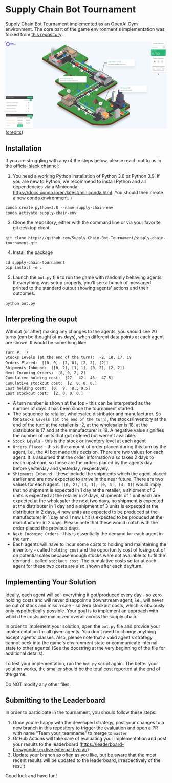# Supply Chain Bot Tournament

Supply Chain Bot Tournament implemented as an OpenAI Gym environment. The core part of the game environment's implementation was forked from [this repository](https://github.com/orlov-ai/beer-game-env). 

![Overview Image (credits: https://github.com/orlov-ai/beer-game-env/blob/master/docs/open_analytics_screen.png)](docs/open_analytics_screen.png)
([credits](https://github.com/orlov-ai/beer-game-env/blob/master/docs/open_analytics_screen.png))
## Installation

If you are struggling with any of the steps below, please reach out to us in the [official slack channel](https://pydataglobal.slack.com/archives/C02HQ7G0QAJ):

1. You need a working Python installation of Python 3.8 or Python 3.9. If you are new to Python, we recommend to install Python and all dependencies via a Miniconda: https://docs.conda.io/en/latest/miniconda.html. You should then create a new conda environment. )
  
  ```
  conda create python=3.8 --name supply-chain-env
  conda activate supply-chain-env
  ```

3. Clone the repository, either with the command line or via your favorite git desktop client.

  ```
  git clone https://github.com/Supply-Chain-Bot-Tournament/supply-chain-tournament.git
  ```

4. Install the package

  ```
  cd supply-chain-tournament
  pip install -e .
  ```

5. Launch the `bot.py` file to run the game with randomly behaving agents. If everything was setup properly, you'll see a bunch of messaged printed to the standard output showing agents' actions and their outcomes.

  ```
  python bot.py
  ``` 

## Interpreting the ouput
Without (or after) making any changes to the agents, you should see 20 turns (can be thought of as days), when different data points at each agent are shown. It would be something like:

```
Turn #:  7
Stocks Levels (at the end of the turn):  -2, 18, 17, 19
Orders Placed:  [[0, 0], [2, 0], [2, 2], [2]]
Shipments Inbound:  [[0, 2], [1, 1], [0, 2], [2, 2]]
Next Incoming Orders:  [8, 0, 2, 2]
Cumulative holding cost:  [27.  42.  46.  47.5]
Cumulative stockout cost:  [2. 0. 0. 0.]
Last holding cost:  [0.  9.  8.5 9.5]
Last stockout cost:  [2. 0. 0. 0.]
```

* A turn number is shown at the top - this can be interpreted as the number of days it has been since the tournament started.
* The sequence is: retailer, wholesaler, distributor and manufacturer. So for `Stocks Levels (at the end of the turn)`, the stocks/inventory at the end of the turn  at the retailer is -2, at the wholesaler is 18, at the distributor is 17 and at the manufacturer is 19. A negative value signifies the number of units that got ordered but weren't available.
* `Stock Levels` - this is the stock or inventory level at each agent
* `Orders Placed` -  this is the amount of order placed during this turn by the agent, i.e., the AI bot made this decision. There are two values for each agent. It is assumed that the order information also takes 2 days to reach upstream, so these are the orders placed by the agents day before yesterday and yesterday, respectively.
* `Shipments Inbound` - these include the shipments which the agent placed earlier and are now expected to arrive in the near future. There are two values for each agent. `[[0, 2], [1, 1], [0, 3], [4, 1]]` would imply that no shipment is expected in 1 day at the retailer, a shipment of 2 units is expected at the retailer in 2 days, shipments of 1 unit each are expected at the wholesaler the next two days, no shipment is expected at the distributer in 1 day and a shipment of 3 units is expected at the distributer in 2 days, 4 new units are expected to be produced at the manufacturer in 1 day and 1 new unit is expected to be produced at the manufacturer in 2 days. Please note that these would match with the order placed the previous days.
* `Next Incoming Orders` - this is essentially the demand for each agent in the turn.
* Each agents will have to incur some costs to holding and maintaining the inventory - called `holding cost` and the opportunity cost of losing out of on potential sales because enough stocks were not available to fulfil the demand - called `stockout cost`. The cumulative costs so far at each agent for these two costs are also shown after each day/turn.

## Implementing Your Solution

Ideally, each agent will sell everything it got/produced every day - so zero holding costs and
will never disappoint a downstream agent, i.e., will never be out of stock and miss a sale - so
zero stockout costs, which is obviously only hypothetically possible. Your goal is to implement
an approach with which the costs are minimized overall across the supply chain.

In order to implement your solution, open the `bot.py` file and provide your implementation
for all given agents. You don't need to change anything except agents' classes. Also, please 
note that a valid agent's strategy cannot peek into the game's environment state or communicate 
internal state to other agents! (See the docstring at the very beginning of the file for 
additional details).  

To test your implementation, run the `bot.py` script again. The better your solution works, the
smaller should be the total cost reported at the end of the game.

Do NOT modify any other files. 

## Submitting to the Leaderboard

In order to participate in the tournament, you should follow these steps:
1. Once you're happy with the developed strategy, post your changes to a new branch in this repository  to trigger the evaluation and open a PR with name "Team your_teamname" to merge to `master`
2. GitHub Actions will take care of evaluating your implementation and post your results to the leaderboard (https://leaderboard-brewyonder.eu.live.external.byp.ai/)
3. Update your branch as often as you like, but be aware that the most recent results will be updated to the leaderboard, irrespectively of the result

Good luck and have fun!
